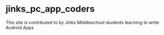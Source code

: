 # jinks_pc_app_coders
This site is contributed to by Jinks Middleschool students learining to write Android Apps
